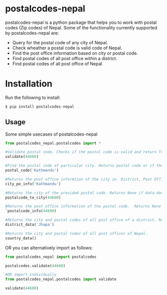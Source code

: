 # postalcodes-nepal


postalcodes-nepal is a python package that helps you to work with postal codes (Zip codes) of Nepal.
Some of the functionality currently supported by postalcodes-nepal are:
  - Query for the postal code of any city of Nepal.
  - Check wheather a postal code is valid code of Nepal. 
  - Find the post office information based on city or postal code.
  - Find postal codes of all post office within a district.
  - Find postal codes of all post office of Nepal

# Installation

Run the following to install:

  ```python
$ pip install postalcodes-nepal
```




## Usage 

Some simple usecases of postalcodes-nepal

 ```python
from postalcodes_nepal.postalcodes import *

#Validate postal code. Checks if the postal code is valid and return True or False accordingly.
validate(44660)

#Find the postal code of particular city. Returns postal code or if the query didnot match any city returns None.
postal_code('Kathmandu')

#Returns the post office informtion of the city ie. District, Post Office, Postal Code and Post Office Type. Returns None if data doesnot match.
city_po_info('Kathmandu')

#Returns the city of the provided postal code. Returns None if data doesnot match.
postalcode_to_city(44600)

#Returns the post office information of the postal code.  Returns None if data doesnot match.
`postalcode_info(44600)

#Returns the city and postal codes of all post office of a district. Returns None if query doesnot match.
district_data('Jhapa')

#Returns the city and postal codes of all post offices of Nepal.
country_data()
```

OR you can alternatively import as follows:
```python
from postalcodes_nepal import postalcodes

postalcodes.validate(44600)

#OR import individually
from postalcodes_nepal.postalcodes import validate

validate(44600)
```
 










   [git-repo-url]: <https://github.com/beingbiplov>
   [biplov]: <https://github.com/beingbiplov>
   